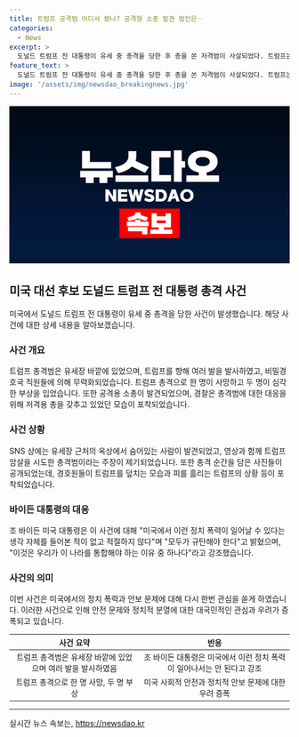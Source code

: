 ```yaml
---
title: 트럼프 공격범 어디서 쐈나? 공격형 소총 발견 범인은‥
categories:
  - News
excerpt: >
  도널드 트럼프 전 대통령이 유세 중 총격을 당한 후 총을 쏜 저격범이 사살되었다. 트럼프는 무사히 총격을 피했지만 관중 중 한 명이 사망하고 두 명이 심각한 부상을 입었다. 대통령 바이든은 이를 규탄하며 정치 폭력이 우리 나라에 있을 자리는 없다고 강조했다. 사진과 영상이 공개되며 사건은 더 큰 이슈로 떠오르고 있다.
feature_text: >
  도널드 트럼프 전 대통령이 유세 중 총격을 당한 후 총을 쏜 저격범이 사살되었다. 트럼프는 무사히 총격을 피했지만 관중 중 한 명이 사망하고 두 명이 심각한 부상을 입었다. 대통령 바이든은 이를 규탄하며 정치 폭력이 우리 나라에 있을 자리는 없다고 강조했다. 사진과 영상이 공개되며 사건은 더 큰 이슈로 떠오르고 있다.
image: '/assets/img/newsdao_breakingnews.jpg'
---
```


<p><img src="/assets/img/newsdao_breakingnews.jpg" alt="firstkoreanews 속보" /></p>

<h2 data-ke-size="size26">미국 대선 후보 도널드 트럼프 전 대통령 총격 사건</h2>

<p data-ke-size="size16">미국에서 도널드 트럼프 전 대통령이 유세 중 총격을 당한 사건이 발생했습니다. 해당 사건에 대한 상세 내용을 알아보겠습니다.</p>

<h3>사건 개요</h3>

<p data-ke-size="size16">트럼프 총격범은 유세장 바깥에 있었으며, 트럼프를 향해 여러 발을 발사하였고, 비밀경호국 직원들에 의해 무력화되었습니다. 트럼프 총격으로 한 명이 사망하고 두 명이 심각한 부상을 입었습니다. 또한 공격용 소총이 발견되었으며, 경찰은 총격범에 대한 대응을 위해 저격용 총을 갖추고 있었던 모습이 포착되었습니다.</p>

<h3>사건 상황</h3>

<p data-ke-size="size16">SNS 상에는 유세장 근처의 옥상에서 숨어있는 사람이 발견되었고, 영상과 함께 트럼프 암살을 시도한 총격범이라는 주장이 제기되었습니다. 또한 총격 순간을 담은 사진들이 공개되었는데, 경호원들이 트럼프를 덮치는 모습과 피를 흘리는 트럼프의 상황 등이 포착되었습니다.</p>

<h3>바이든 대통령의 대응</h3>

<p data-ke-size="size16">조 바이든 미국 대통령은 이 사건에 대해 "미국에서 이런 정치 폭력이 일어날 수 있다는 생각 자체를 들어본 적이 없고 적절하지 않다"며 "모두가 규탄해야 한다"고 밝혔으며, "이것은 우리가 이 나라를 통합해야 하는 이유 중 하나다"라고 강조했습니다.</p>

<h3>사건의 의미</h3>

<p data-ke-size="size16">이번 사건은 미국에서의 정치 폭력과 안보 문제에 대해 다시 한번 관심을 쏟게 하였습니다. 이러한 사건으로 인해 안전 문제와 정치적 분열에 대한 대국민적인 관심과 우려가 증폭되고 있습니다.</p>

<table>
<thead>
<tr>
<th style="text-align: center;">사건 요약</th>
<th style="text-align: center;">반응</th>
</tr>
</thead>
<tbody>
<tr>
<td style="text-align: center;">트럼프 총격범은 유세장 바깥에 있었으며 여러 발을 발사하였음</td>
<td style="text-align: center;">조 바이든 대통령은 미국에서 이런 정치 폭력이 일어나서는 안 된다고 강조</td>
</tr>
<tr>
<td style="text-align: center;">트럼프 총격으로 한 명 사망, 두 명 부상</td>
<td style="text-align: center;">미국 사회적 안전과 정치적 안보 문제에 대한 우려 증폭</td>
</tr>
</tbody>
</table>

<hr>
실시간 뉴스 속보는, <a href="https://newsdao.kr" rel="dofollow">https://newsdao.kr</a>


